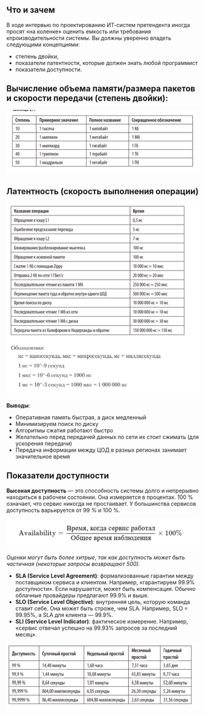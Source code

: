 ## Что и зачем
В ходе интервью по проектированию ИТ-систем претендента иногда просят «на коленке» оценить емкость или требования кпроизводительности системы.
Вы должны уверенно владеть следующими концепциями: 
- степень двойки, 
- показатели латентности, которые должен знать любой программист
- показатели доступности.

## Вычисление объема памяти/размера пакетов и скорости передачи (степень двойки):

![](assets/Оценки%20(Глава%202)/file-20250208015540471.png)

## Латентность (скорость выполнения операции)

![](assets/Оценки%20(Глава%202)/file-20250208020001146.png)

__Выводы__:
- Оперативная память быстрая, а диск медленный
- Минимизируем поиск по диску
- Алгоритмы сжатия работают быстро
- Желательно перед передачей данных по сети их стоит сжимать (для ускорения передачи)
- Передача информации между ЦОД в разных регионах занимает значительное время

## Показатели доступности
__Высокая доступность__ — это способность системы долго и непрерывно находиться в рабочем состоянии. Она измеряется в процентах. 100 % означает, что сервис никогда не простаивает. У большинства сервисов доступность варьируется от 99 % и 100 %.

![](assets/Оценки%20(Глава%202)/file-20250208020519395.png)

_Оценки могут быть более хитрые, так как доступность может быть частичная (некоторые запросы возвращают 500)._

- **SLA (Service Level Agreement)**: формализованные гарантии между поставщиком сервиса и клиентом. Например, «гарантируем 99.9% доступности». Если нарушается, может быть компенсация. Обычно облачные провайдеры предлагают 99.9% и выше.
- **SLO (Service Level Objective)**: внутренняя цель, которую команда ставит себе. Она может быть строже, чем SLA. Например, SLO = 99.95%, а SLA для клиента — 99.9%.
- **SLI (Service Level Indicator)**: фактическое измерение. Например, «сервис отвечал успешно на 99.93% запросов за последний месяц».

![](assets/Оценки%20(Глава%202)/file-20250208020923851.png)